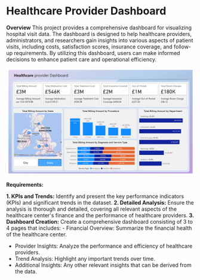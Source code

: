 # Healthcare Provider Dashboard

**Overview**
This project provides a comprehensive dashboard for visualizing hospital visit data. The dashboard is designed to help healthcare providers, administrators, and researchers gain insights into various aspects of patient visits, including costs, satisfaction scores, insurance coverage, and follow-up requirements. By utilizing this dashboard, users can make informed decisions to enhance patient care and operational efficiency.

![alt text](image.png)

**Requirements:**

**1. KPIs and Trends:** Identify and present the key performance indicators (KPIs) and significant trends in the 
dataset. 
**2. Detailed Analysis:** Ensure the analysis is thorough and 
detailed, covering all relevant aspects of the healthcare 
center's finance and the performance of healthcare 
providers. 
**3. Dashboard Creation:** Create a comprehensive 
dashboard consisting of 3 to 4 pages that includes: - Financial Overview: Summarize the financial health of 
the healthcare center. 
- Provider Insights: Analyze the performance and 
efficiency of healthcare providers. 
- Trend Analysis: Highlight any important trends over 
time. 
- Additional Insights: Any other relevant insights that can 
be derived from the data. 
